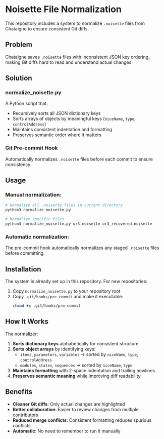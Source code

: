 # Noisette File Normalization

This repository includes a system to normalize `.noisette` files from Chataigne to ensure consistent Git diffs.

## Problem

Chataigne saves `.noisette` files with inconsistent JSON key ordering, making Git diffs hard to read and understand actual changes.

## Solution

### normalize_noisette.py

A Python script that:
- Recursively sorts all JSON dictionary keys
- Sorts arrays of objects by meaningful keys (`niceName`, `type`, `controlAddress`)
- Maintains consistent indentation and formatting
- Preserves semantic order where it matters

### Git Pre-commit Hook

Automatically normalizes `.noisette` files before each commit to ensure consistency.

## Usage

### Manual normalization:
```bash
# Normalize all .noisette files in current directory
python3 normalize_noisette.py

# Normalize specific files
python3 normalize_noisette.py ur3.noisette ur3_recovered.noisette
```

### Automatic normalization:
The pre-commit hook automatically normalizes any staged `.noisette` files before committing.

## Installation

The system is already set up in this repository. For new repositories:

1. Copy `normalize_noisette.py` to your repository root
2. Copy `.git/hooks/pre-commit` and make it executable:
   ```bash
   chmod +x .git/hooks/pre-commit
   ```

## How It Works

The normalizer:

1. **Sorts dictionary keys** alphabetically for consistent structure
2. **Sorts object arrays** by identifying keys:
   - `items`, `parameters`, `variables` → sorted by `niceName`, `type`, `controlAddress`
   - `modules`, `states`, `sequences` → sorted by `niceName`, `type`
3. **Maintains formatting** with 2-space indentation and trailing newlines
4. **Preserves semantic meaning** while improving diff readability

## Benefits

- **Cleaner Git diffs**: Only actual changes are highlighted
- **Better collaboration**: Easier to review changes from multiple contributors
- **Reduced merge conflicts**: Consistent formatting reduces spurious conflicts
- **Automatic**: No need to remember to run it manually
